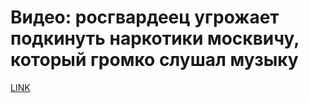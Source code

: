 # Видео: росгвардеец угрожает подкинуть наркотики москвичу, который громко слушал музыку



[LINK](https://varlamov.ru/3924723.html)